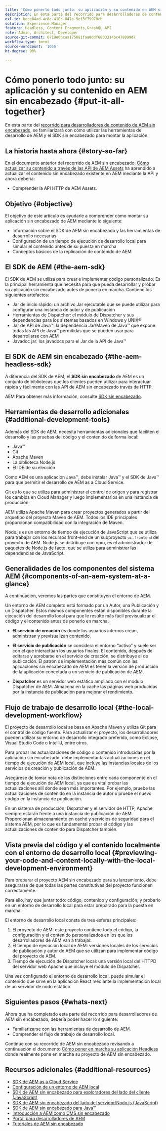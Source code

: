 ```yaml
---
title: 'Cómo ponerlo todo junto: su aplicación y su contenido en AEM sin encabezado'
description: En esta parte del recorrido para desarrolladores de contenido de AEM sin encabezado, aprenda a lanzar su proyecto de AEM, incluidos los fragmentos de contenido, las llamadas de GraphQL, las llamadas de la API REST y la aplicación, para prepararlo para su puesta en marcha.
exl-id: bece84ad-4c8c-410c-847e-9ef3f79970cb
solution: Experience Manager
feature: Headless, Content Fragments,GraphQL API
role: Admin, Architect, Developer
source-git-commit: 6719e0bcaa175081faa8ddf6803314bc478099d7
workflow-type: tm+mt
source-wordcount: '1056'
ht-degree: 99%

---
```


# Cómo ponerlo todo junto: su aplicación y su contenido en AEM sin encabezado {#put-it-all-together}

En esta parte del [recorrido para desarrolladores de contenido de AEM sin encabezado](overview.md), se familiarizará con cómo utilizar las herramientas de desarrollo de AEM y el SDK sin encabezado para montar la aplicación.

## La historia hasta ahora {#story-so-far}

En el documento anterior del recorrido de AEM sin encabezado, [Cómo actualizar su contenido a través de las API de AEM Assets](update-your-content.md) ha aprendido a actualizar el contenido sin encabezado existente en AEM mediante la API y ahora debería:

* Comprender la API HTTP de AEM Assets.

## Objetivo {#objective}

El objetivo de este artículo es ayudarle a comprender cómo montar su aplicación sin encabezado de AEM mediante lo siguiente:

* Información sobre el SDK de AEM sin encabezado y las herramientas de desarrollo necesarias
* Configuración de un tiempo de ejecución de desarrollo local para simular el contenido antes de su puesta en marcha
* Conceptos básicos de la replicación de contenido de AEM

## El SDK de AEM {#the-aem-sdk}

El SDK de AEM se utiliza para crear e implementar código personalizado. Es la principal herramienta que necesita para que pueda desarrollar y probar su aplicación sin encabezado antes de ponerla en marcha. Contiene los siguientes artefactos:

* Jar de inicio rápido: un archivo Jar ejecutable que se puede utilizar para configurar una instancia de autor y de publicación
* Herramientas de Dispatcher: el módulo de Dispatcher y sus dependencias para los sistemas basados en Windows y UNIX®
* Jar de API de Java™: la dependencia Jar/Maven de Java™ que expone todas las API de Java™ permitidas que se pueden usar para desarrollarse con AEM
* Javadoc jar: los javadocs para el Jar de la API de Java™

## El SDK de AEM sin encabezado {#the-aem-headless-sdk}

A diferencia del SDK de AEM, el **SDK sin encabezado** de AEM es un conjunto de bibliotecas que los clientes pueden utilizar para interactuar rápida y fácilmente con las API de AEM sin encabezado través de HTTP.

AEM Para obtener más información, consulte [SDK sin encabezado](https://experienceleague.adobe.com/docs/experience-manager-learn/getting-started-with-aem-headless/how-to/aem-headless-sdk.html?lang=es).

## Herramientas de desarrollo adicionales {#additional-development-tools}

Además del SDK de AEM, necesita herramientas adicionales que faciliten el desarrollo y las pruebas del código y el contenido de forma local:

* Java™
* Git
* Apache Maven
* La biblioteca Node.js
* El IDE de su elección

Como AEM es una aplicación Java™, debe instalar Java™ y el SDK de Java™ para que permitir el desarrollo de AEM as a Cloud Service.

Git es lo que se utiliza para administrar el control de origen y para registrar los cambios en Cloud Manager y luego implementarlos en una instancia de producción.

AEM utiliza Apache Maven para crear proyectos generados a partir del arquetipo del proyecto Maven de AEM. Todos los IDE principales proporcionan compatibilidad con la integración de Maven.

Node.js es un entorno de tiempo de ejecución de JavaScript que se utiliza para trabajar con los recursos front-end de un subproyecto `ui.frontend` del proyecto de AEM. Node.js se distribuye con npm, es el administrador de paquetes de Node.js de facto, que se utiliza para administrar las dependencias de JavaScript.

## Generalidades de los componentes del sistema AEM {#components-of-an-aem-system-at-a-glance}

A continuación, veremos las partes que constituyen el entorno de AEM.

Un entorno de AEM completo está formado por un Autor, una Publicación y un Dispatcher. Estos mismos componentes están disponibles durante la ejecución del desarrollo local para que le resulte más fácil previsualizar el código y el contenido antes de ponerlo en marcha.

* **El servicio de creación** es donde los usuarios internos crean, administran y previsualizan contenido.

* **El servicio de publicación** se considera el entorno “activo” y suele ser con el que interactúan los usuarios finales. El contenido, después de editarse y aprobarse en el servicio de creación, se distribuye al de publicación. El patrón de implementación más común con las aplicaciones sin encabezado de AEM es tener la versión de producción de la aplicación conectada a un servicio de publicación de AEM.

* **Dispatcher** es un servidor web estático ampliado con el módulo Dispatcher de AEM. Almacena en la caché las páginas web producidas por la instancia de publicación para mejorar el rendimiento.

## Flujo de trabajo de desarrollo local {#the-local-development-workflow}

El proyecto de desarrollo local se basa en Apache Maven y utiliza Git para el control de código fuente. Para actualizar el proyecto, los desarrolladores pueden utilizar su entorno de desarrollo integrado preferido, como Eclipse, Visual Studio Code o IntelliJ, entre otros.

Para probar las actualizaciones de código o contenido introducidas por la aplicación sin encabezado, debe implementar las actualizaciones en el tiempo de ejecución de AEM local, que incluye las instancias locales de los servicios de creación y publicación de AEM.

Asegúrese de tomar nota de las distinciones entre cada componente en el tiempo de ejecución de AEM local, ya que es vital probar las actualizaciones allí donde sean más importantes. Por ejemplo, pruebe las actualizaciones de contenido en la instancia de autor o pruebe el nuevo código en la instancia de publicación.

En un sistema de producción, Dispatcher y el servidor de HTTP, Apache, siempre estarán frente a una instancia de publicación de AEM. Proporcionan almacenamiento en caché y servicios de seguridad para el sistema AEM, por lo que es fundamental probar el código y las actualizaciones de contenido para Dispatcher también.

## Vista previa del código y el contenido localmente con el entorno de desarrollo local {#previewing-your-code-and-content-locally-with-the-local-development-environment}

Para preparar el proyecto AEM sin encabezado para su lanzamiento, debe asegurarse de que todas las partes constitutivas del proyecto funcionen correctamente.

Para ello, hay que juntar todo: código, contenido y configuración, y probarlo en un entorno de desarrollo local para estar preparado para la puesta en marcha.

El entorno de desarrollo local consta de tres esferas principales:

1. El proyecto de AEM: este proyecto contiene todo el código, la configuración y el contenido personalizados en los que los desarrolladores de AEM van a trabajar.
1. El tiempo de ejecución local de AEM: versiones locales de los servicios de publicación y autor de AEM que se utilizan para implementar código del proyecto de AEM.
1. Tiempo de ejecución de Dispatcher local: una versión local del HTTPD del servidor web Apache que incluye el módulo de Dispatcher.

Una vez configurado el entorno de desarrollo local, puede simular el contenido que sirve en la aplicación React mediante la implementación local de un servidor de nodo estático.

<!-- THIS TOPIC IS 404. IT DOES NOT APPEAR IN THE TOC OR ANYWHERE ELSE To get a more in-depth look at setting up a local development environment and all dependencies needed for content preview, see [Production Deployment documentation](https://experienceleague.adobe.com/docs/experience-manager-learn/headless-tutorial/graphql/multi-step/production-deployment.html). -->

## Siguientes pasos {#whats-next}

Ahora que ha completado esta parte del recorrido para desarrolladores de AEM sin encabezado, debería poder hacer lo siguiente:

* Familiarizarse con las herramientas de desarrollo de AEM.
* Comprender el flujo de trabajo de desarrollo local.

Continúe con su recorrido de AEM sin encabezado revisando a continuación el documento [Cómo poner en marcha su aplicación Headless](/help/journey-headless/developer/go-live.md) donde realmente pone en marcha su proyecto de AEM sin encabezado.

## Recursos adicionales {#additional-resources}

* [SDK de AEM as a Cloud Service](/help/implementing/developing/introduction/aem-as-a-cloud-service-sdk.md)
* [Configuración de un entorno de AEM local](https://experienceleague.adobe.com/docs/experience-manager-learn/foundation/development/set-up-a-local-aem-development-environment.html?lang=es)
* [SDK de AEM sin encabezado para exploradores del lado del cliente (JavaScript)](https://github.com/adobe/aem-headless-client-js)
* [SDK de AEM sin encabezado del lado del servidor/Nodo.js (JavaScript)](https://github.com/adobe/aem-headless-client-nodejs)
* [SDK de AEM sin encabezado para Java™](https://github.com/adobe/aem-headless-client-java)
* [Introducción a AEM como CMS sin encabezado](/help/headless/introduction.md)
* [Portal para desarrolladores de AEM](https://experienceleague.adobe.com/landing/experience-manager/headless/developer.html?lang=es)
* [Tutoriales de AEM sin encabezado](https://experienceleague.adobe.com/docs/experience-manager-learn/getting-started-with-aem-headless/overview.html?lang=es)
